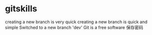 # gitskills
creating a new branch is very quick
creating a new branch is quick and simple
Switched to a new branch 'dev'
Git is a free software 
保存密码

